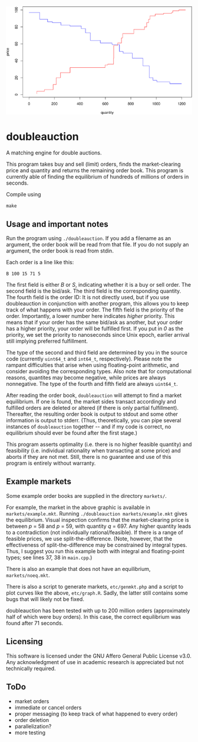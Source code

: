 ![Supply and demand](etc/graph.png?raw=true "Supply and demand")

# doubleauction

A matching engine for double auctions.

This program takes buy and sell (limit) orders, finds the market-clearing
price and quantity and returns the remaining order book. This program is
currently able of finding the equilibrium of hundreds of millions of orders
in seconds.

Compile using

	make

## Usage and important notes

Run the program using `./doubleauction`. If you add a filename as an
argument, the order book will be read from that file. If you do not
supply an argument, the order book is read from stdin.

Each order is a line like this:

	B 100 15 71 5

The first field is either *B* or *S*, indicating whether it is a buy
or sell order. The second field is the bid/ask. The third field is the
corresponding quantity. The fourth field is the order ID: It is not
directly used, but if you use doubleauction in conjunction with another
program, this allows you to keep track of what happens with your order.
The fifth field is the priority of the order. Importantly, a lower
number here indicates *higher* priority. This means that if your order
has the same bid/ask as another, but your order has a higher priority,
your order will be fulfilled first. If you put in *0* as the priority,
we set the priority to nanoseconds since Unix epoch, earlier arrival
still implying preferred fulfillment.

The type of the second and third field are determined by you in the
source code (currently `uint64_t` and `int64_t`, respectively). Please
note the rampant difficulties that arise when using floating-point
arithmetic, and consider avoiding the corresponding types. Also note
that for computational reasons, quantites may become negative, while
prices are always nonnegative. The type of the fourth and fifth field
are always `uint64_t`.

After reading the order book, `doubleauction` will attempt to find a
market equilibrium. If one is found, the market sides transact accordingly
and fulfilled orders are deleted or altered (if there is only partial
fulfillment). Thereafter, the resulting order book is output to stdout
and some other information is output to stderr. (Thus, theoretically, you
can pipe several instances of `doubleauction` together -- and if my code
is correct, no equilibrium should ever be found after the first stage.)

This program asserts optimality (i.e. there is no higher feasible quantity)
and feasibility (i.e. individual rationality when transacting at some price)
and aborts if they are not met. Still, there is no guarantee and use of
this program is entirely without warranty.

## Example markets

Some example order books are supplied in the directory `markets/`.

For example, the market in the above graphic is available in
`markets/example.mkt`. Running `./doubleauction markets/example.mkt`
gives the equilibrium. Visual inspection confirms that the
market-clearing price is between *p* = 58 and *p* = 59, with quantity *q* = 697.
Any higher quantity leads to a contradiction (not individually rational/feasible).
If there is a range of feasible prices, we use split-the-difference.
(Note, however, that the effectiveness of split-the-difference may be
constrained by integral types. Thus, I suggest you run this example
both with integral and floating-point types; see lines 37, 38 in `main.cpp`.)

There is also an example that does not have an equilibrium, `markets/noeq.mkt`.

There is also a script to generate markets, `etc/genmkt.php` and a
script to plot curves like the above, `etc/graph.R`. Sadly, the latter
still contains some bugs that will likely not be fixed.

doubleauction has been tested with up to 200 million orders (approximately
half of which were buy orders). In this case, the correct equilibrium was
found after 71 seconds.

## Licensing

This software is licensed under the GNU Affero General Public License v3.0.
Any acknowledgment of use in academic research is appreciated but not
technically required.

## ToDo

- market orders
- immediate or cancel orders
- proper messaging (to keep track of what happened to every order)
- order deletion
- parallelization?
- more testing
